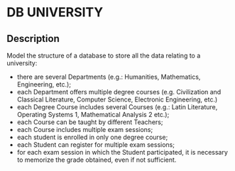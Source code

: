 # DB UNIVERSITY

## Description

Model the structure of a database to store all the data relating to a university:

- there are several Departments (e.g.: Humanities, Mathematics, Engineering, etc.);
- each Department offers multiple degree courses (e.g. Civilization and Classical Literature, Computer Science, Electronic Engineering, etc.)
- each Degree Course includes several Courses (e.g.: Latin Literature, Operating Systems 1, Mathematical Analysis 2 etc.);
- each Course can be taught by different Teachers;
- each Course includes multiple exam sessions;
- each student is enrolled in only one degree course;
- each Student can register for multiple exam sessions;
- for each exam session in which the Student participated, it is necessary to memorize the grade obtained, even if not sufficient.

